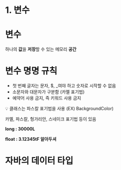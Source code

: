 # 1. 변수

# 변수

하나의 **값**을 **저장**할 수 있는 메모리 **공간**

# 변수 명명 규칙

- 첫 번째 글자는 문자,  $, _여야 하고 숫자로 시작할 수 없음
- 소문자와 대문자가 구분함 (카멜 표기법)
- 예약어 사용 금지, 즉 키워드 사용 금지

<aside>
💡 클래스는 파스칼 표기법을 사용 (EX) BackgroundColor)

</aside>

카멜, 파스칼, 헝가리안, 스네이크 표기법 등이 있음

**long : 30000L**

**float : 3.12345tF 알아두셔**

# 자바의 데이터 타입